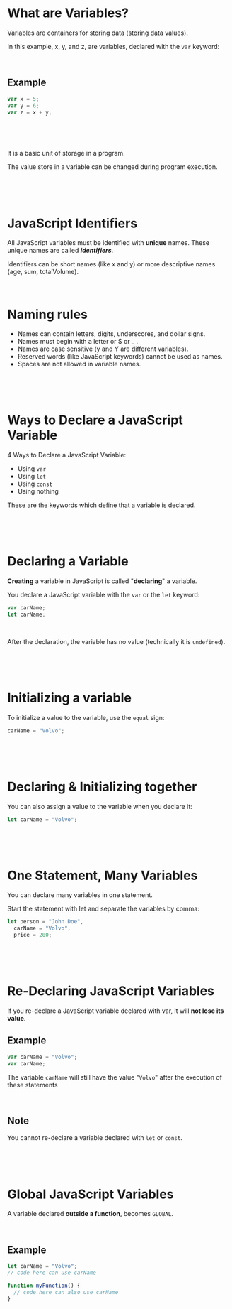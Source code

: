 # What are Variables?

Variables are containers for storing data (storing data values).

In this example, x, y, and z, are variables, declared with the `var` keyword:

&nbsp;

## Example

```js
var x = 5;
var y = 6;
var z = x + y;
```

&nbsp;

&nbsp;

It is a basic unit of storage in a program.

The value store in a variable can be changed during program execution.

&nbsp;

&nbsp;

# JavaScript Identifiers

All JavaScript variables must be identified with **unique** names. These unique names are called **_identifiers_**.

Identifiers can be short names (like x and y) or more descriptive names (age, sum, totalVolume).

&nbsp;

# Naming rules

- Names can contain letters, digits, underscores, and dollar signs.
- Names must begin with a letter or $ or \_ .
- Names are case sensitive (y and Y are different variables).
- Reserved words (like JavaScript keywords) cannot be used as names.
- Spaces are not allowed in variable names.

&nbsp;

&nbsp;

# Ways to Declare a JavaScript Variable

4 Ways to Declare a JavaScript Variable:

- Using `var`
- Using `let`
- Using `const`
- Using nothing

These are the keywords which define that a variable is declared.

&nbsp;

&nbsp;

# Declaring a Variable

**Creating** a variable in JavaScript is called "**declaring**" a variable.

You declare a JavaScript variable with the `var` or the `let` keyword:

```js
var carName;
let carName;
```

&nbsp;

After the declaration, the variable has no value (technically it is `undefined`).

&nbsp;

&nbsp;

# Initializing a variable

To initialize a value to the variable, use the `equal` sign:

```js
carName = "Volvo";
```

&nbsp;

&nbsp;

# Declaring & Initializing together

You can also assign a value to the variable when you declare it:

```js
let carName = "Volvo";
```

&nbsp;

&nbsp;

# One Statement, Many Variables

You can declare many variables in one statement.

Start the statement with let and separate the variables by comma:

```js
let person = "John Doe",
  carName = "Volvo",
  price = 200;
```

&nbsp;

&nbsp;

# Re-Declaring JavaScript Variables

If you re-declare a JavaScript variable declared with var, it will **not lose its value**.

## Example

```js
var carName = "Volvo";
var carName;
```

The variable `carName` will still have the value "`Volvo`" after the execution of these statements

&nbsp;

## Note

You cannot re-declare a variable declared with `let` or `const`.

&nbsp;

&nbsp;

# Global JavaScript Variables

A variable declared **outside a function**, becomes `GLOBAL`.

&nbsp;

## Example

```js
let carName = "Volvo";
// code here can use carName

function myFunction() {
  // code here can also use carName
}
```
